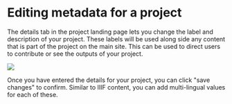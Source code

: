 # Editing metadata for a project

The details tab in the project landing page lets you change the label and description of your project. These labels will be used along side any content that is part of the project on the main site. This can be used to direct users to contribute or see the outputs of your project.

![](</assets/Screenshot 2022-03-01 at 10.27.09.png>)

Once you have entered the details for your project, you can click "save changes" to confirm. Similar to IIIF content, you can add multi-lingual values for each of these.
